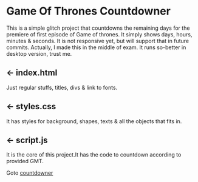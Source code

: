 # Game Of Thrones Countdowner

This is a simple glitch project that countdowns the remaining days for the premiere of first episode of Game of thrones. It simply shows days, hours, minutes & seconds. It is not responsive yet, but will support that in future commits. Actually, I made this in the middle of exam. It runs so-better in desktop version, trust me. 

## ← index.html

Just regular stuffs, titles, divs & link to fonts.

## ← styles.css

It has styles for background, shapes, texts & all the objects that fits in.

## ← script.js

It is the core of this project.It has the code to countdown according to provided GMT.

Goto [countdowner](https://gameofthrones.glitch.me/)

